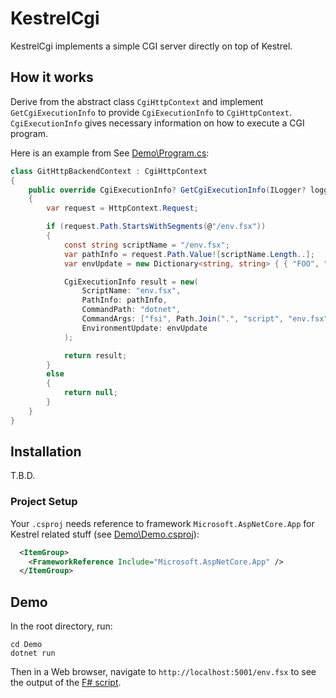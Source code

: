 # KestrelCgi

KestrelCgi implements a simple CGI server directly on top of Kestrel.

## How it works

Derive from the abstract class `CgiHttpContext` and implement `GetCgiExecutionInfo` to provide `CgiExecutionInfo` to `CgiHttpContext`. `CgiExecutionInfo` gives necessary information on how to execute a CGI program.

Here is an example from See [Demo\Program.cs]:

```cs
class GitHttpBackendContext : CgiHttpContext
{
    public override CgiExecutionInfo? GetCgiExecutionInfo(ILogger? logger)
    {
        var request = HttpContext.Request;

        if (request.Path.StartsWithSegments(@"/env.fsx"))
        {
            const string scriptName = "/env.fsx";
            var pathInfo = request.Path.Value![scriptName.Length..];
            var envUpdate = new Dictionary<string, string> { { "FOO", "BAR" } };

            CgiExecutionInfo result = new(
                ScriptName: "env.fsx",
                PathInfo: pathInfo,
                CommandPath: "dotnet",
                CommandArgs: ["fsi", Path.Join(".", "script", "env.fsx")],
                EnvironmentUpdate: envUpdate
            );

            return result;
        }
        else
        {
            return null;
        }
    }
}
```


## Installation

T.B.D.

### Project Setup

Your `.csproj` needs reference to framework `Microsoft.AspNetCore.App` for Kestrel related stuff (see [Demo\Demo.csproj]):

```xml
  <ItemGroup>
    <FrameworkReference Include="Microsoft.AspNetCore.App" />
  </ItemGroup>
```


## Demo

In the root directory, run:

```
cd Demo
dotnet run
```

Then in a Web browser, navigate to `http://localhost:5001/env.fsx` to see the output of the [F# script](./Demo/script/env.fsx).

[Demo\Program.cs]: .\Demo\Program.cs
[Demo\Demo.csproj]: .\Demo\Demo.csproj